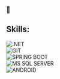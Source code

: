 ### 👋
## Skills:
![.NET](https://img.shields.io/badge/.NET-512BD4?style=for-the-badge&logo=.net&logoColor=white&labelColor=101010)<br>
![GIT](https://img.shields.io/badge/GIT-F05032?style=for-the-badge&logo=git&logoColor=white&labelColor=101010)<br>
![SPRING BOOT](https://img.shields.io/badge/Spring_Boot-6DB33F?style=for-the-badge&logo=spring-boot&logoColor=white&labelColor=101010)<br>
![MS SQL SERVER](https://img.shields.io/badge/MS_Sql_Server-CC2927?style=for-the-badge&logo=Microsoft-sql-server&logoColor=white&labelColor=101010)<br>
![ANDROID](https://img.shields.io/badge/Android-add827?style=for-the-badge&logo=Android&logoColor=white&labelColor=101010)<br>
<!--
**JoseMPacheco/JoseMPacheco** is a ✨ _special_ ✨ repository because its `README.md` (this file) appears on your GitHub profile.

Here are some ideas to get you started:

- 🔭 I’m currently working on ...
- 🌱 I’m currently learning ...
- 👯 I’m looking to collaborate on ...
- 🤔 I’m looking for help with ...
- 💬 Ask me about ...
- 📫 How to reach me: ...
- 😄 Pronouns: ...
- ⚡ Fun fact: ...
-->
